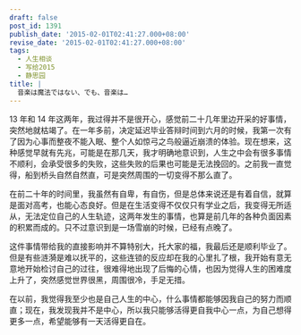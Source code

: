 ```yaml
---
draft: false
post_id: 1391
publish_date: '2015-02-01T02:41:27.000+08:00'
revise_date: '2015-02-01T02:41:27.000+08:00'
tags:
  - 人生相谈
  - 写给2015
  - 静思园
title: |
  音楽は魔法ではない、でも、音楽は…
---
```


13 年和 14 年这两年，我过得并不是很开心，感觉前二十几年里边开采的好事情，突然地就枯竭了。在一年多前，决定延迟毕业答辩时间到六月的时候，我第一次有了因为心事而整夜不能入眠、整个人如惊弓之鸟般逼近崩溃的体验。现在想来，这种感觉早就有先兆，可能是在那几天，我才明确地意识到，人生之中会有很多事情不顺利，会承受很多的失败，这些失败的后果也可能是无法挽回的。之前我一直觉得，船到桥头自然自然直，可是突然周围的一切变得不那么直了。

在前二十年的时间里，我虽然有自卑，有自伤，但是总体来说还是有着自信，就算是面对高考，也能心态良好。但是在生活变得不仅仅只有学业之后，我变得无所适从，无法定位自己的人生轨迹，这两年发生的事情，也算是前几年的各种负面因素的积累而成的。只不过意识到是一场雪崩的时候，已经有点晚了。

这件事情带给我的直接影响并不算特别大，托大家的福，我最后还是顺利毕业了。但是有些涟漪是难以抚平的，这些连锁的反应却在我的心里扎了根，我开始有意无意地开始检讨自己的过往，很难得地出现了后悔的心情，也因为觉得人生的困难度上升了，突然感觉世界很黑，周围很冷，手足无措。

在以前，我觉得我至少也是自己人生的中心，什么事情都能够因我自己的努力而顺直；现在，我发现我并不是中心，所以我只能够活得更自我中心一点，为自己想得更多一点，希望能够有一天活得更自在。
